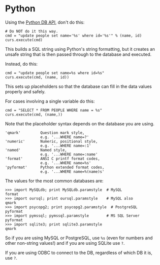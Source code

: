 Python
======

Using the [Python DB API](http://wiki.python.org/moin/DatabaseProgramming/), don't do this:

    # Do NOT do it this way.
    cmd = "update people set name='%s' where id='%s'" % (name, id)
    curs.execute(cmd)

This builds a SQL string using Python's string formatting, but it creates
an unsafe string that is then passed through to the database and executed.

Instead, do this:

    cmd = "update people set name=%s where id=%s"
    curs.execute(cmd, (name, id))

This sets up placeholders so that the database can fill in the data
values properly and safely.

For cases involving a single variable do this:

    cmd = "SELECT * FROM PEOPLE WHERE name = %s"
    curs.execute(cmd, (name,))

Note that the placeholder syntax depends on the database you are using.

    'qmark'         Question mark style,
                    e.g. '...WHERE name=?'
    'numeric'       Numeric, positional style,
                    e.g. '...WHERE name=:1'
    'named'         Named style,
                    e.g. '...WHERE name=:name'
    'format'        ANSI C printf format codes,
                    e.g. '...WHERE name=%s'
    'pyformat'      Python extended format codes,
                    e.g. '...WHERE name=%(name)s'

The values for the most common databases are:

    >>> import MySQLdb; print MySQLdb.paramstyle  # MySQL
    format
    >>> import oursql; print oursql.paramstyle    # MySQL also
    qmark
    >>> import psycopg2; print psycopg2.paramstyle  # PostgreSQL
    pyformat
    >>> import pymssql; pymssql.paramstyle        # MS SQL Server
    pyformat
    >>> import sqlite3; print sqlite3.paramstyle
    qmark

So if you are using MySQL or PostgreSQL, use `%s` (even for numbers and
other non-string values!) and if you are using SQLite use `?`.

If you are using ODBC to connect to the DB, regardless of which DB it is,
use `?`.
